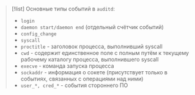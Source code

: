 
> [!list] 
> Основные типы событий в `auditd`:
> - `login`
> - `daemon start/daemon end` (отдельный счётчик событий)
> - `config_change`
> - `syscall`
> - `proctitle` - заголовок процесса, выполнивший syscall
> - `cwd` - содержит единственное поле с полным путём к текущему рабочему каталогу процесса, выполнившего syscall
> - `execve` - команда запуска процесса
> - `sockaddr` - информация о сокете (присутствует только в событиях, связанных с операциями над ними)
> - `user_*, cred_*` - события стороннего ПО
